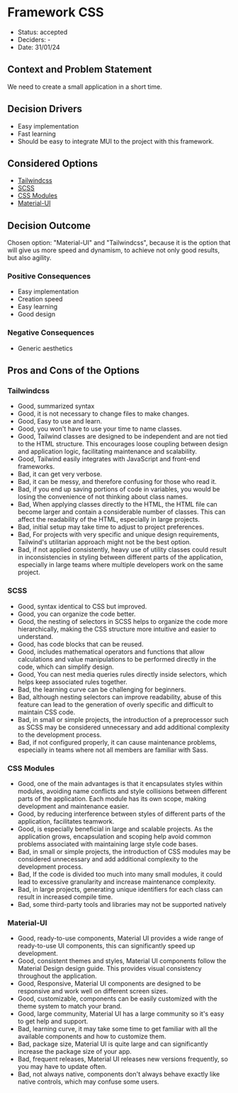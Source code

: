 # Framework CSS

- Status: accepted <!-- optional -->
- Deciders: - <!-- optional -->
- Date: 31/01/24 <!-- optional. To customize the ordering without relying on Git creation dates and filenames -->

## Context and Problem Statement

We need to create a small application in a short time.

## Decision Drivers <!-- optional -->

- Easy implementation
- Fast learning
- Should be easy to integrate MUI to the project with this framework.

## Considered Options

- [Tailwindcss](https://tailwindcss.com/)
- [SCSS](https://sass-lang.com/)
- [CSS Modules](https://nextjs.org/docs/app/building-your-application/styling/css-modules/)
- [Material-UI](https://mui.com/)

## Decision Outcome

Chosen option: "Material-UI" and "Tailwindcss", because it is the option that will give us more speed and dynamism, to achieve not only good results, but also agility.

### Positive Consequences <!-- optional -->

- Easy implementation
- Creation speed
- Easy learning
- Good design

### Negative Consequences <!-- optional -->

- Generic aesthetics

## Pros and Cons of the Options <!-- optional -->

### Tailwindcss

- Good, summarized syntax
- Good, it is not necessary to change files to make changes.
- Good, Easy to use and learn.
- Good, you won't have to use your time to name classes.
- Good, Tailwind classes are designed to be independent and are not tied to the HTML structure. This encourages loose coupling between design and application logic, facilitating maintenance and scalability.
- Good, Tailwind easily integrates with JavaScript and front-end frameworks.
- Bad, it can get very verbose.
- Bad, it can be messy, and therefore confusing for those who read it.
- Bad, if you end up saving portions of code in variables, you would be losing the convenience of not thinking about class names.
- Bad, When applying classes directly to the HTML, the HTML file can become larger and contain a considerable number of classes. This can affect the readability of the HTML, especially in large projects.
- Bad, initial setup may take time to adjust to project preferences.
- Bad, For projects with very specific and unique design requirements, Tailwind's utilitarian approach might not be the best option.
- Bad, if not applied consistently, heavy use of utility classes could result in inconsistencies in styling between different parts of the application, especially in large teams where multiple developers work on the same project.

### SCSS

- Good, syntax identical to CSS but improved.
- Good, you can organize the code better.
- Good, the nesting of selectors in SCSS helps to organize the code more hierarchically, making the CSS structure more intuitive and easier to understand.
- Good, has code blocks that can be reused.
- Good, includes mathematical operators and functions that allow calculations and value manipulations to be performed directly in the code, which can simplify design.
- Good, You can nest media queries rules directly inside selectors, which helps keep associated rules together.
- Bad, the learning curve can be challenging for beginners.
- Bad, although nesting selectors can improve readability, abuse of this feature can lead to the generation of overly specific and difficult to maintain CSS code.
- Bad, in small or simple projects, the introduction of a preprocessor such as SCSS may be considered unnecessary and add additional complexity to the development process.
- Bad, if not configured properly, it can cause maintenance problems, especially in teams where not all members are familiar with Sass.

### CSS Modules

- Good, one of the main advantages is that it encapsulates styles within modules, avoiding name conflicts and style collisions between different parts of the application. Each module has its own scope, making development and maintenance easier.
- Good, by reducing interference between styles of different parts of the application, facilitates teamwork.
- Good, is especially beneficial in large and scalable projects. As the application grows, encapsulation and scoping help avoid common problems associated with maintaining large style code bases.
- Bad, in small or simple projects, the introduction of CSS modules may be considered unnecessary and add additional complexity to the development process.
- Bad, If the code is divided too much into many small modules, it could lead to excessive granularity and increase maintenance complexity.
- Bad, in large projects, generating unique identifiers for each class can result in increased compile time.
- Bad, some third-party tools and libraries may not be supported natively

### Material-UI

- Good, ready-to-use components, Material UI provides a wide range of ready-to-use UI components, this can significantly speed up development.
- Good, consistent themes and styles, Material UI components follow the Material Design design guide. This provides visual consistency throughout the application.
- Good, Responsive, Material UI components are designed to be responsive and work well on different screen sizes.
- Good, customizable, components can be easily customized with the theme system to match your brand.
- Good, large community, Material UI has a large community so it's easy to get help and support.
- Bad, learning curve, it may take some time to get familiar with all the available components and how to customize them.
- Bad, package size, Material UI is quite large and can significantly increase the package size of your app.
- Bad, frequent releases, Material UI releases new versions frequently, so you may have to update often.
- Bad, not always native, components don't always behave exactly like native controls, which may confuse some users.
